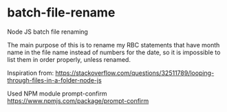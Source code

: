 # batch-file-rename
Node JS batch file renaming

The main purpose of this is to rename my RBC statements that have month name in the file name instead of numbers for the date, so it is impossible to list them in order properly, unless renamed.

Inspiration from:
https://stackoverflow.com/questions/32511789/looping-through-files-in-a-folder-node-js

Used NPM module prompt-confirm
https://www.npmjs.com/package/prompt-confirm
